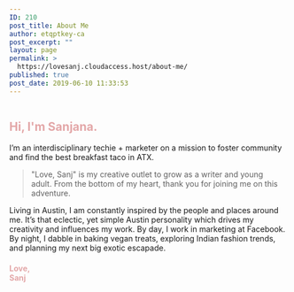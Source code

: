 ```yaml
---
ID: 210
post_title: About Me
author: etqptkey-ca
post_excerpt: ""
layout: page
permalink: >
  https://lovesanj.cloudaccess.host/about-me/
published: true
post_date: 2019-06-10 11:33:53
---
```

<!-- wp:image {"id":312,"sizeSlug":"large"} -->
<figure class="wp-block-image size-large"><img src="https://lovesanj.cloudaccess.host/wp-content/uploads/2020/04/Screen-Shot-2020-04-18-at-6.36.11-PM-1.png" alt="" class="wp-image-312"/></figure>
<!-- /wp:image -->

<!-- wp:heading -->
<h2><strong><span style="color:#e3a7a8" class="has-inline-color">Hi, I'm Sanjana.</span></strong></h2>
<!-- /wp:heading -->

<!-- wp:paragraph -->
<p>I’m an interdisciplinary techie&nbsp;+ marketer on a mission to foster community and find the best breakfast taco in ATX.&nbsp;</p>
<!-- /wp:paragraph -->

<!-- wp:quote -->
<blockquote class="wp-block-quote"><p>"Love, Sanj" is my&nbsp;creative outlet to grow as a writer and young adult.&nbsp;From the bottom of my heart, thank you for joining me on this adventure.</p></blockquote>
<!-- /wp:quote -->

<!-- wp:paragraph -->
<p>Living in Austin, I am constantly inspired by the people and places around me. It’s that eclectic, yet simple Austin personality which drives my creativity and influences my work.&nbsp;By day, I work in marketing at Facebook. By night, I&nbsp;dabble&nbsp;in baking vegan treats, exploring Indian fashion trends, and planning my next big exotic escapade.&nbsp;</p>
<!-- /wp:paragraph -->

<!-- wp:heading {"level":4} -->
<h4><span style="color:#e3a7a8" class="has-inline-color">Love,<br>Sanj</span></h4>
<!-- /wp:heading -->

<!-- wp:paragraph -->
<p></p>
<!-- /wp:paragraph -->